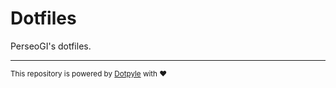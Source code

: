 # Dotfiles

PerseoGI's dotfiles.

<hr/><sub>This repository is powered by <a href="https://github.com/jorgebodega/dotpyle">Dotpyle</a> with ❤️</sub>
